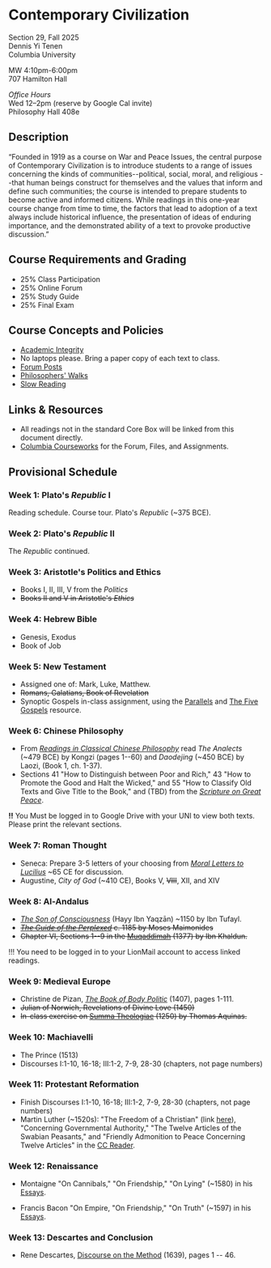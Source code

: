 # Contemporary Civilization

Section 29, Fall 2025  
Dennis Yi Tenen  
Columbia University   

MW 4:10pm-6:00pm   
707 Hamilton Hall 

*Office Hours*  
Wed 12–2pm (reserve by Google Cal invite)  
Philosophy Hall 408e


## Description

“Founded in 1919 as a course on War and Peace Issues, the central purpose of
Contemporary Civilization is to introduce students to a range of issues
concerning the kinds of communities--political, social, moral, and religious
--that human beings construct for themselves and the values that inform and
define such communities; the course is intended to prepare students to become
active and informed citizens. While readings in this one-year course change
from time to time, the factors that lead to adoption of a text always include
historical influence, the presentation of ideas of enduring importance, and
the demonstrated ability of a text to provoke productive discussion.”

## Course Requirements and Grading

* 25% Class Participation
* 25% Online Forum
* 25% Study Guide
* 25% Final Exam

## Course Concepts and Policies

* [Academic
  Integrity](https://github.com/denten-courses/teaching-concepts/blob/master/academic-integrity.md)
* No laptops please. Bring a paper copy of each text to class.
* [Forum Posts](https://github.com/denten-courses/teaching-concepts/blob/master/forum-posts.md)
* [Philosophers'
  Walks](https://github.com/denten-courses/teaching-concepts/blob/master/philosophers-walk.md)
* [Slow
  Reading](https://github.com/denten-courses/teaching-concepts/blob/master/slow-reading.md)

## Links & Resources

* All readings not in the standard Core Box will be linked from this document
directly.
* [Columbia Courseworks](https://courseworks2.columbia.edu/courses/202421) for the Forum, Files, and Assignments.


## Provisional Schedule

### Week 1: Plato's *Republic* I

Reading schedule. Course tour. Plato's *Republic* (~375 BCE).

### Week 2: Plato's *Republic* II

The *Republic* continued.

### Week 3: Aristotle's Politics and Ethics

- Books I, II, III, V from the *Politics*
- ~~Books II and V in Aristotle's *Ethics*~~

### Week 4: Hebrew Bible

- Genesis, Exodus
- Book of Job

### Week 5: New Testament

- Assigned one of: Mark, Luke, Matthew.
- ~~Romans, Galatians, Book of Revelation~~
-  Synoptic Gospels in-class assignment, using the [Parallels][PLLL] and [The Five Gospels][TFGP] resource.

[TFGP]: https://sites.utoronto.ca/religion/synopsis/
[PLLL]: https://www.gospelparallels.com/

### Week 6: Chinese Philosophy

- From [*Readings in Classical Chinese
Philosophy*](https://drive.google.com/file/d/16YFSgWvMf5ilNrdg65CcZj65V1r6mr_T/view?usp=sharing
) read *The Analects* (~479 BCE) by Kongzi (pages 1--60) and *Daodejing* (~450 BCE) by Laozi,
(Book 1, ch. 1-37).
- Sections 41 "How to Distinguish between Poor and Rich," 43 "How to Promote the Good
and Halt the Wicked," and 55 "How to Classify Old Texts and Give Title to the Book," and  (TBD) from the [*Scripture on Great Peace*](https://drive.google.com/file/d/1c2PQ89wCnWC1VQFljBLtIxe7pRuekryV/view?usp=sharing).

**!!** You Must be logged in to Google Drive with your UNI to view both texts. Please print the relevant sections. 

[BCR]: https://drive.google.com/file/d/1RGwDaSd95gGEMC_wE4i6QUKbKwjOcnGs/view?usp=sharing

### Week 7: Roman Thought

- Seneca: Prepare 3-5 letters of your choosing from [*Moral Letters to Lucilius*][MLL] ~65 CE for discussion.
- Augustine, *City of God* (~410 CE), Books V, ~~VIII~~, XII, and XIV

[MLL]: https://en.wikisource.org/wiki/Moral_letters_to_Lucilius

### Week 8: Al-Andalus

- [*The Son of Consciousness*][73] (Hayy Ibn Yaqzān) ~1150 by Ibn Tufayl.
- ~~[*The Guide of the Perplexed*][72] c. 1185 by Moses Maimonides~~
- ~~Chapter VI, Sections 1--9 in the [Muqaddimah][71] (1377) by Ibn Khaldun.~~

!!! You need to be logged in to your LionMail account to access linked readings.

[71]: https://www.muslimphilosophy.com/ik/Muqaddimah/Chapter6/Toc_Ch_6.htm
[72]: https://www.college.columbia.edu/core/system/files/text/Maimonides.pdf
[73]: https://drive.google.com/file/d/11oMcvcPTsaos64aSfMFuVz6xBkdPfYBG/view?usp=sharing

### Week 9: Medieval Europe

- Christine de Pizan, [*The Book of Body Politic*][83] (1407), pages 1-111.
- ~~Julian of Norwich, Revelations of Divine Love (1450)~~
- ~~In-class exercise on [Summa Theologiae][81] (1250) by Thomas Aquinas.~~


[81]: https://www.newadvent.org/summa/
[82]: https://www.college.columbia.edu/core/system/files/text/Revelations%20of%20Divine%20Love.pdf
[83]: https://drive.google.com/file/d/1IcDZpfeV-pU5QZZdoLP9yHNf6H7sRD-q/view?usp=sharing

### Week 10: Machiavelli

- The Prince (1513)
- Discourses I:1-10, 16-18; III:1-2, 7-9, 28-30 (chapters, not page numbers)

### Week 11: Protestant Reformation

- Finish Discourses I:1-10, 16-18; III:1-2, 7-9, 28-30 (chapters, not page numbers)
- Martin Luther (~1520s): "The Freedom of a Christian" (link
  [here](https://drive.google.com/drive/u/2/folders/1h0SPClwWiPkzu1OXOP4UwnlroW6_TAP9)),
"Concerning Governmental Authority," "The Twelve Articles of the Swabian Peasants," and
"Friendly Admonition to Peace Concerning Twelve Articles" in the [CC
Reader](https://www.college.columbia.edu/core/conciv/ccreader).

### Week 12: Renaissance

- Montaigne "On Cannibals," "On Friendship," "On Lying" (~1580) in his [Essays][1201].
- Francis Bacon "On Empire, "On Friendship," "On Truth" (~1597) in his [Essays][1202].

  [1201]: https://www.google.com/books/edition/Montaigne/qmJ1dUl_WEYC?hl=en&gbpv=0
  [1202]: https://www.google.com/books/edition/Essays_by_Francis_Bacon/caWvqM5dmN0C?hl=en&gbpv=0

### Week 13: Descartes and Conclusion

- Rene Descartes, [Discourse on the Method][1301] (1639), pages 1 -- 46.

[1301]: https://drive.google.com/file/d/10o43EQ10TTtYeLkTdeCfngFg7R5rfZs0/view?usp=sharing
